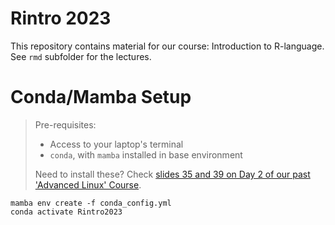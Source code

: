 # Rintro 2023

This repository contains material for our course: Introduction to R-language. See `rmd` subfolder for the lectures.

# Conda/Mamba Setup

> Pre-requisites:
> 
> - Access to your laptop's terminal
> - `conda`, with `mamba` installed in base environment
>
> Need to install these? Check [slides 35 and 39 on Day 2 of our past 'Advanced Linux' Course](http://wiki.immunbio.mpg.de/wiki/images/0/00/02.pdf).

```{bash}
mamba env create -f conda_config.yml  
conda activate Rintro2023
```
